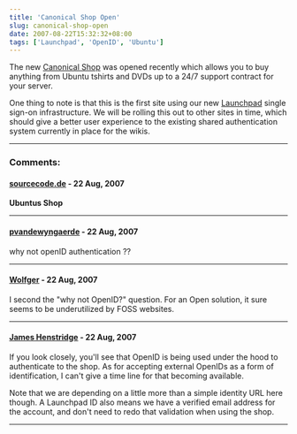 ```yaml
---
title: 'Canonical Shop Open'
slug: canonical-shop-open
date: 2007-08-22T15:32:32+08:00
tags: ['Launchpad', 'OpenID', 'Ubuntu']
---
```


The new [Canonical Shop](https://shop.canonical.com/) was opened
recently which allows you to buy anything from Ubuntu tshirts and DVDs
up to a 24/7 support contract for your server.

One thing to note is that this is the first site using our new
[Launchpad](https://launchpad.net/) single sign-on infrastructure. We
will be rolling this out to other sites in time, which should give a
better user experience to the existing shared authentication system
currently in place for the wikis.

---
### Comments:
#### [sourcecode.de](http://www.sourcecode.de/node/906) - <time datetime="2007-08-22 16:09:34">22 Aug, 2007</time>

**Ubuntus Shop**

---
#### [pvandewyngaerde](http://pvandewyngaerde.myopenid.com/) - <time datetime="2007-08-22 16:18:29">22 Aug, 2007</time>

why not openID authentication ??

---
#### [Wolfger](http://wolfger.wordpress.com/) - <time datetime="2007-08-22 19:50:15">22 Aug, 2007</time>

I second the \"why not OpenID?\" question. For an Open solution, it sure
seems to be underutilized by FOSS websites.

---
#### [James Henstridge](http://blogs.gnome.org/jamesh/) - <time datetime="2007-08-22 21:13:09">22 Aug, 2007</time>

If you look closely, you\'ll see that OpenID is being used under the
hood to authenticate to the shop. As for accepting external OpenIDs as a
form of identification, I can\'t give a time line for that becoming
available.

Note that we are depending on a little more than a simple identity URL
here though. A Launchpad ID also means we have a verified email address
for the account, and don\'t need to redo that validation when using the
shop.

---
